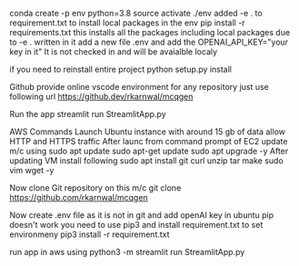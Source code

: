 conda create -p env python=3.8
source activate ./env
added -e . to requirement.txt to install local packages in the env
pip install -r requirements.txt  this installs all the packages including local packages due to -e . written in it
add a new file .env and add the OPENAI_API_KEY="your key in it" It is not checked in and will be avaialble localy

if you need to reinstall entire project python setup.py install

Github provide online vscode environment for any repository just use following url https://github.dev/rkarnwal/mcqgen

Run the app streamlit run StreamlitApp.py 

AWS Commands
Launch Ubuntu instance with around 15 gb of data allow HTTP and HTTPS traffic
After launc from command prompt of EC2 update m/c using 
sudo apt update
sudo apt-get update
sudo apt upgrade -y
After updating VM install following 
sudo apt install git curl unzip tar make sudo vim wget -y

Now clone Git repository on this m/c
git clone https://github.com/rkarnwal/mcqgen

Now create .env file as it is not in git and add openAI key
in ubuntu pip doesn't work you need to use pip3 and install requirement.txt to set environmeny
pip3 install -r requirement.txt

run app in aws using python3 -m streamlit run StreamlitApp.py
